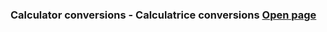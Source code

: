 ### **Calculator conversions - Calculatrice conversions**  [Open page](https://github.com/MichelVilleneuve/MichelVilleneuve.github.io/blob/gh-pages/CalcConv.md)
